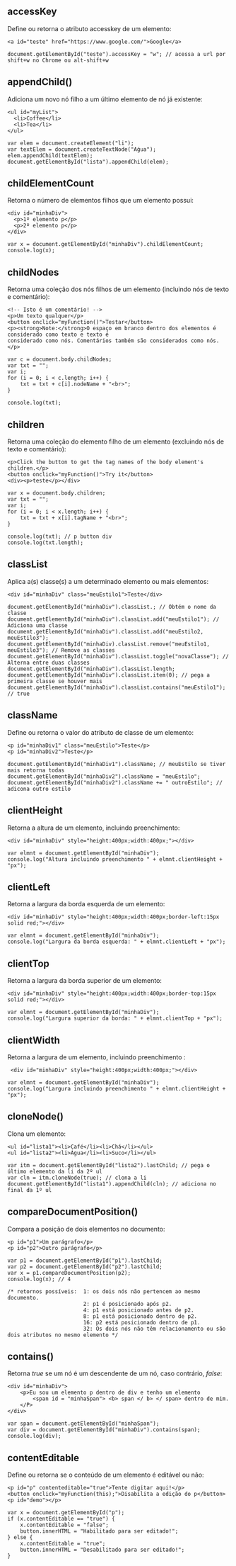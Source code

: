 ## accessKey
Define ou retorna o atributo accesskey de um elemento:

    <a id="teste" href="https://www.google.com/">Google</a>
    
    document.getElementById("teste").accessKey = "w"; // acessa a url por shift+w no Chrome ou alt-shift+w
    
## appendChild()
Adiciona um novo nó filho a um último elemento de nó já existente:

    <ul id="myList">
      <li>Coffee</li>
      <li>Tea</li>
    </ul>
    
    var elem = document.createElement("li");
    var textElem = document.createTextNode("Aǵua");
    elem.appendChild(textElem);
    document.getElementById("lista").appendChild(elem);    

## childElementCount
Retorna o número de elementos filhos que um elemento possui:

    <div id="minhaDiv">
      <p>1º elemento p</p>
      <p>2º elemento p</p>
    </div>
    
    var x = document.getElementById("minhaDiv").childElementCount;
    console.log(x);
    
## childNodes 
Retorna uma coleção dos nós filhos de um elemento (incluindo nós de texto e comentário):

    <!-- Isto é um comentário! -->
    <p>Um texto qualquer</p>
    <button onclick="myFunction()">Testar</button>
    <p><strong>Note:</strong>O espaço em branco dentro dos elementos é considerado como texto e texto é 
    considerado como nós. Comentários também são considerados como nós.</p>
    
    var c = document.body.childNodes;
    var txt = "";
    var i;
    for (i = 0; i < c.length; i++) {
        txt = txt + c[i].nodeName + "<br>";
    }

    console.log(txt);
    
## children
Retorna uma coleção do elemento filho de um elemento (excluindo nós de texto e comentário):

    <p>Click the button to get the tag names of the body element's children.</p>
    <button onclick="myFunction()">Try it</button>
    <div><p>teste</p></div>
    
    var x = document.body.children;
    var txt = "";
    var i;
    for (i = 0; i < x.length; i++) {
        txt = txt + x[i].tagName + "<br>";
    }

    console.log(txt); // p button div
    console.log(txt.length);
    
## classList
Aplica a(s) classe(s) a um determinado elemento ou mais elementos:

    <div id="minhaDiv" class="meuEstilo1">Teste</div>
    
    document.getElementById("minhaDiv").classList.; // Obtém o nome da classe
    document.getElementById("minhaDiv").classList.add("meuEstilo1"); // Adiciona uma classe
    document.getElementById("minhaDiv").classList.add("meuEstilo2, meuEstilo3"); 
    document.getElementById("minhaDiv).classList.remove("meuEstilo1, meuEstilo3"); // Remove as classes
    document.getElementById("minhaDiv").classList.toggle("novaClasse"); // Alterna entre duas classes
    document.getElementById("minhaDiv").classList.length;
    document.getElementById("minhaDiv").classList.item(0); // pega a primeira classe se houver mais
    document.getElementById("minhaDiv").classList.contains("meuEstilo1"); // true
    
## className
Define ou retorna o valor do atributo de classe de um elemento:

    <p id="minhaDiv1" class="meuEstilo">Teste</p>
    <p id="minhaDiv2">Teste</p>

    document.getElementById("minhaDiv1").className; // meuEstilo se tiver mais retorna todas
    document.getElementById("minhaDiv2").className = "meuEstilo";
    document.getElementById("minhaDiv2").className += " outroEstilo"; // adicona outro estilo
    
## clientHeight
Retorna a altura de um elemento, incluindo preenchimento:

    <div id="minhaDiv" style="height:400px;width:400px;"></div>

    var elmnt = document.getElementById("minhaDiv");
    console.log("Altura incluindo preenchimento " + elmnt.clientHeight + "px");
    
## clientLeft
Retorna a largura da borda esquerda de um elemento:

    <div id="minhaDiv" style="height:400px;width:400px;border-left:15px solid red;"></div>

    var elmnt = document.getElementById("minhaDiv");
    console.log("Largura da borda esquerda: " + elmnt.clientLeft + "px");
    
## clientTop
Retorna a largura da borda superior de um elemento:
    
    <div id="minhaDiv" style="height:400px;width:400px;border-top:15px solid red;"></div>

    var elmnt = document.getElementById("minhaDiv");
    console.log("Largura superior da borda: " + elmnt.clientTop + "px");
    
## clientWidth
Retorna a largura de um elemento, incluindo preenchimento :

     <div id="minhaDiv" style="height:400px;width:400px;"></div>

    var elmnt = document.getElementById("minhaDiv");
    console.log("Largura incluindo preenchimento " + elmnt.clientHeight + "px");
    
## cloneNode()
Clona um elemento:
    
    <ul id="lista1"><li>Café</li><li>Chá</li></ul>
    <ul id="lista2"><li>Água</li><li>Suco</li></ul>
    
    var itm = document.getElementById("lista2").lastChild; // pega o último elemento da li da 2º ul
    var cln = itm.cloneNode(true); // clona a li
    document.getElementById("lista1").appendChild(cln); // adiciona no final da 1º ul
    
## compareDocumentPosition()
Compara a posição de dois elementos no documento:

    <p id="p1">Um parágrafo</p>
    <p id="p2">Outro parágrafo</p>
    
    var p1 = document.getElementById("p1").lastChild;
    var p2 = document.getElementById("p2").lastChild;
    var x = p1.compareDocumentPosition(p2);
    console.log(x); // 4
    
    /* retornos possíveis:  1: os dois nós não pertencem ao mesmo documento.
                            2: p1 é posicionado após p2.
                            4: p1 está posicionado antes de p2.
                            8: p1 está posicionado dentro de p2.
                            16: p2 está posicionado dentro de p1.
                            32: Os dois nós não têm relacionamento ou são dois atributos no mesmo elemento */
                            
## contains() 
Retorna *true* se um nó é um descendente de um nó, caso contrário, *false*:

    <div id="minhaDiv">
        <p>Eu sou um elemento p dentro de div e tenho um elemento
            <span id = "minhaSpan"> <b> span </ b> </ span> dentro de mim.
        </P>
    </div>
    
    var span = document.getElementById("minhaSpan");
    var div = document.getElementById("minhaDiv").contains(span);
    console.log(div);

## contentEditable
Define ou retorna se o conteúdo de um elemento é editável ou não:

    <p id="p" contenteditable="true">Tente digitar aqui!</p>
    <button onclick="myFunction(this);">Disabilita a edição do p</button>
    <p id="demo"></p>
    
    var x = document.getElementById("p");
    if (x.contentEditable == "true") {
        x.contentEditable = "false";
        button.innerHTML = "Habilitado para ser editado!";
    } else {
        x.contentEditable = "true";
        button.innerHTML = "Desabilitado para ser editado!";
    }
